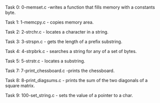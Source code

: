 Task 0: 0-memset.c -writes a function that fills memory with a constants byte.

Task 1: 1-memcpy.c - copies memory area.

Task 2: 2-strchr.c - locates a character in a string.

Task 3: 3-strspn.c - gets the length of a prefix substring.

Task 4: 4-strpbrk.c - searches a string for any of a set of bytes.

Task 5: 5-strstr.c - locates a substring.

Task 7: 7-print_chessboard.c -prints the chessboard.

Task 8: 8-print_diagsums.c - prints the sum of the two diagonals of a square matrix.

Task 9: 100-set_string.c - sets the value of a pointer to a char.
